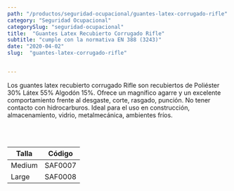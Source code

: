 ```yaml
---
path: "/productos/seguridad-ocupacional/guantes-latex-corrugado-rifle"
category: "Seguridad Ocupacional"
categorySlug: "seguridad-ocupacional"
title:  "Guantes Latex Recubierto Corrugado Rifle"
subtitle: "cumple con la normativa EN 388 (3243)"
date: "2020-04-02"
slug:  "guantes-latex-corrugado-rifle"


---
```

Los guantes latex recubierto corrugado Rifle son recubiertos de Poliéster 30% Látex 55% Algodón 15%. Ofrece un magnífico agarre y un excelente comportamiento frente al desgaste, corte, rasgado, punción. No tener contacto con hidrocarburos. Ideal para el uso en construcción, almacenamiento, vidrio, metalmecánica, ambientes fríos.


<br> <br>
<table class="min-w-full md:min-w-0 divide-y-0 divide-gray-200">
          <thead class=" bg-white">
            <tr>
              <th scope="col" class="px-6 text-center text-xs font-medium text-blue-500 uppercase tracking-wider">
                Talla
              </th>
              <th scope="col" class="px-6 py-3 text-center text-xs font-medium text-blue-500 uppercase tracking-wider">
                Código
              </th>
            </tr>
          </thead>
          <tbody> 
            <tr class="bg-gray-400">
              <td class="px-6 py-4 whitespace-nowrap text-sm text-gray-700 text-center">
              Medium
              </td>
              <td class="px-6 py-4 whitespace-nowrap text-sm text-gray-700 text-center">
              SAF0007
              </td>
            </tr> 
            <tr class="bg-gray-200">
              <td class="px-6 py-4 whitespace-nowrap text-sm text-gray-700 text-center">
              Large
              </td>
              <td class="px-6 py-4 whitespace-nowrap text-sm text-gray-700 text-center">
              SAF0008
              </td>
            </tr> 
          </tbody>
        </table>



